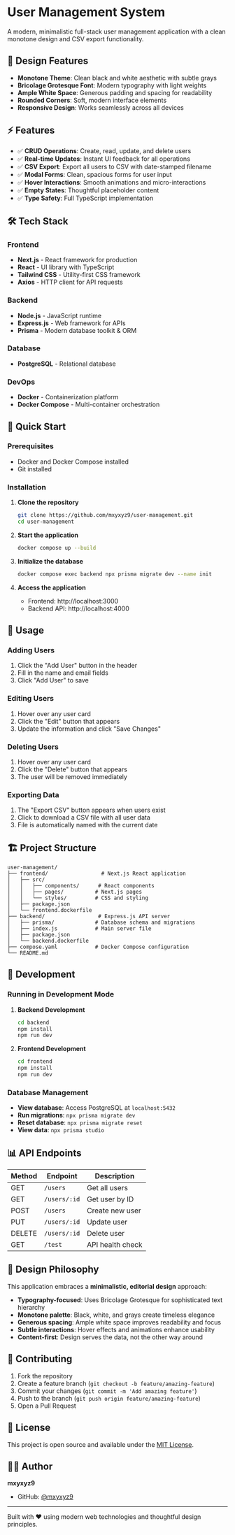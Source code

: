 # User Management System

A modern, minimalistic full-stack user management application with a clean monotone design and CSV export functionality.

## 🎨 Design Features

- **Monotone Theme**: Clean black and white aesthetic with subtle grays
- **Bricolage Grotesque Font**: Modern typography with light weights
- **Ample White Space**: Generous padding and spacing for readability
- **Rounded Corners**: Soft, modern interface elements
- **Responsive Design**: Works seamlessly across all devices

## ⚡ Features

- ✅ **CRUD Operations**: Create, read, update, and delete users
- ✅ **Real-time Updates**: Instant UI feedback for all operations
- ✅ **CSV Export**: Export all users to CSV with date-stamped filename
- ✅ **Modal Forms**: Clean, spacious forms for user input
- ✅ **Hover Interactions**: Smooth animations and micro-interactions
- ✅ **Empty States**: Thoughtful placeholder content
- ✅ **Type Safety**: Full TypeScript implementation

## 🛠️ Tech Stack

### Frontend
- **Next.js** - React framework for production
- **React** - UI library with TypeScript
- **Tailwind CSS** - Utility-first CSS framework
- **Axios** - HTTP client for API requests

### Backend
- **Node.js** - JavaScript runtime
- **Express.js** - Web framework for APIs
- **Prisma** - Modern database toolkit & ORM

### Database
- **PostgreSQL** - Relational database

### DevOps
- **Docker** - Containerization platform
- **Docker Compose** - Multi-container orchestration

## 🚀 Quick Start

### Prerequisites
- Docker and Docker Compose installed
- Git installed

### Installation

1. **Clone the repository**
   ```bash
   git clone https://github.com/mxyxyz9/user-management.git
   cd user-management
   ```

2. **Start the application**
   ```bash
   docker compose up --build
   ```

3. **Initialize the database**
   ```bash
   docker compose exec backend npx prisma migrate dev --name init
   ```

4. **Access the application**
   - Frontend: http://localhost:3000
   - Backend API: http://localhost:4000

## 📱 Usage

### Adding Users
1. Click the "Add User" button in the header
2. Fill in the name and email fields
3. Click "Add User" to save

### Editing Users
1. Hover over any user card
2. Click the "Edit" button that appears
3. Update the information and click "Save Changes"

### Deleting Users
1. Hover over any user card
2. Click the "Delete" button that appears
3. The user will be removed immediately

### Exporting Data
1. The "Export CSV" button appears when users exist
2. Click to download a CSV file with all user data
3. File is automatically named with the current date

## 🏗️ Project Structure

```
user-management/
├── frontend/                 # Next.js React application
│   ├── src/
│   │   ├── components/      # React components
│   │   ├── pages/          # Next.js pages
│   │   └── styles/         # CSS and styling
│   ├── package.json
│   └── frontend.dockerfile
├── backend/                 # Express.js API server
│   ├── prisma/             # Database schema and migrations
│   ├── index.js            # Main server file
│   ├── package.json
│   └── backend.dockerfile
├── compose.yaml            # Docker Compose configuration
└── README.md
```

## 🔧 Development

### Running in Development Mode

1. **Backend Development**
   ```bash
   cd backend
   npm install
   npm run dev
   ```

2. **Frontend Development**
   ```bash
   cd frontend
   npm install
   npm run dev
   ```

### Database Management

- **View database**: Access PostgreSQL at `localhost:5432`
- **Run migrations**: `npx prisma migrate dev`
- **Reset database**: `npx prisma migrate reset`
- **View data**: `npx prisma studio`

## 📊 API Endpoints

| Method | Endpoint | Description |
|--------|----------|-------------|
| GET | `/users` | Get all users |
| GET | `/users/:id` | Get user by ID |
| POST | `/users` | Create new user |
| PUT | `/users/:id` | Update user |
| DELETE | `/users/:id` | Delete user |
| GET | `/test` | API health check |

## 🎯 Design Philosophy

This application embraces a **minimalistic, editorial design** approach:

- **Typography-focused**: Uses Bricolage Grotesque for sophisticated text hierarchy
- **Monotone palette**: Black, white, and grays create timeless elegance
- **Generous spacing**: Ample white space improves readability and focus
- **Subtle interactions**: Hover effects and animations enhance usability
- **Content-first**: Design serves the data, not the other way around

## 🤝 Contributing

1. Fork the repository
2. Create a feature branch (`git checkout -b feature/amazing-feature`)
3. Commit your changes (`git commit -m 'Add amazing feature'`)
4. Push to the branch (`git push origin feature/amazing-feature`)
5. Open a Pull Request

## 📝 License

This project is open source and available under the [MIT License](LICENSE).

## 👨‍💻 Author

**mxyxyz9**
- GitHub: [@mxyxyz9](https://github.com/mxyxyz9)

---

Built with ❤️ using modern web technologies and thoughtful design principles.